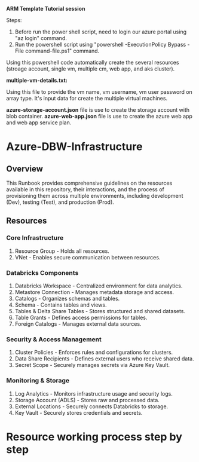 **ARM Template Tutorial session**

Steps:
1. Before run the power shell script, need to login our azure portal using "az login" command.
2. Run the powershell script using "powershell -ExecutionPolicy Bypass -File command-file.ps1" command.

Using this powershell code automatically create the several resources (stroage account, single vm, multiple cm, web app, and aks cluster).


**multiple-vm-details.txt:**
 
 Using this file to provide the vm name, vm username, vm user password on array type. It's input data for create the multiple virtual machines.

**azure-storage-account.json** file is use to create the storage account with blob container.
**azure-web-app.json** file is use to create the azure web app and web app service plan.


# Azure-DBW-Infrastructure

## Overview
This Runbook provides comprehensive guidelines on the resources available in this repository, their interactions, and the process of provisioning them across multiple environments, including development (Dev), testing (Test), and production (Prod).

## Resources

### Core Infrastructure
1. Resource Group - Holds all resources.
2. VNet - Enables secure communication between resources.

### Databricks Components
1. Databricks Workspace - Centralized environment for data analytics.
2. Metastore Connection - Manages metadata storage and access.
3. Catalogs - Organizes schemas and tables.
4. Schema - Contains tables and views.
5. Tables & Delta Share Tables - Stores structured and shared datasets.
6. Table Grants - Defines access permissions for tables.
7. Foreign Catalogs - Manages external data sources.

### Security & Access Management
1. Cluster Policies - Enforces rules and configurations for clusters.
2. Data Share Recipients - Defines external users who receive shared data.
3. Secret Scope - Securely manages secrets via Azure Key Vault.

### Monitoring & Storage
1. Log Analytics - Monitors infrastructure usage and security logs.
2. Storage Account (ADLS) - Stores raw and processed data.
3. External Locations - Securely connects Databricks to storage.
4. Key Vault - Securely stores credentials and secrets.

# Resource working process step by step
